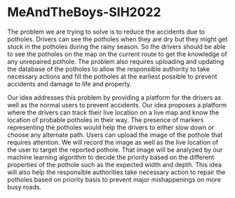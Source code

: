 # MeAndTheBoys-SIH2022

The problem we are trying to solve is to reduce the accidents due to potholes. Drivers can see the potholes when they are dry but they might get stuck in the potholes during the rainy season. So the drivers should be able to see the potholes on the map on the current route to get the knowledge of any unrepaired pothole. The problem also requires uploading and updating the database of the potholes to allow the responsible authority to take necessary actions and fill the potholes at the earliest possible to prevent accidents and damage to life and property.

Our idea addresses this problem by providing a platform for the drivers as well as the normal users to prevent accidents. Our idea proposes a platform where the drivers can track their live location on a live map and know the location of probable potholes in their way. The presence of markers representing the potholes would help the drivers to either slow down or choose any alternate path. Users can upload the image of the pothole that requires attention. We will record the image as well as the live location of the user to target the reported pothole. That image will be analyzed by our machine learning algorithm to decide the priority based on the different properties of the pothole such as the expected width and depth. This idea will also help the responsible authorities take necessary action to repair the potholes based on priority basis to prevent major mishappenings on more busy roads.
